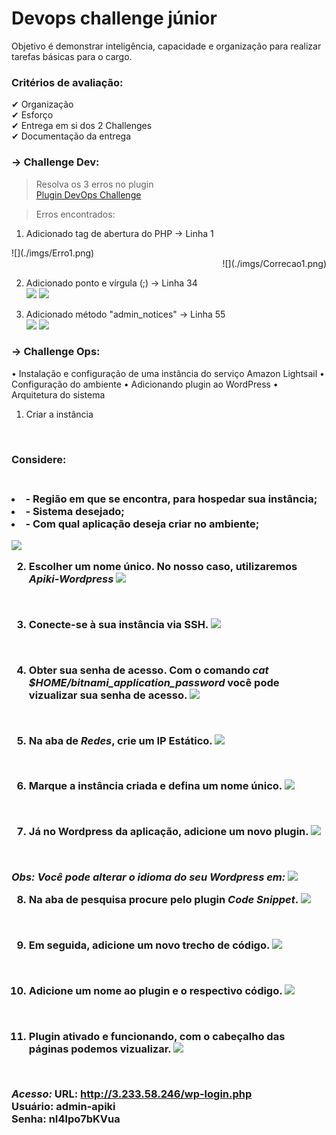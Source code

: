 # Devops challenge júnior

Objetivo é demonstrar inteligência, capacidade e organização para realizar tarefas básicas para o cargo.

### Critérios de avaliação:

✔ Organização <br>
✔ Esforço <br>
✔ Entrega em si dos 2 Challenges <br>
✔ Documentação da entrega <br>

### → Challenge Dev:
> Resolva os 3 erros no plugin<br>
[Plugin DevOps Challenge](devops_challenge.php)

> Erros encontrados:

1. Adicionado tag de abertura do PHP -> Linha 1<br>
<div align="left" width="350px">![](./imgs/Erro1.png)</div>
<div align="right" width="350px">![](./imgs/Correcao1.png)</div>

2. Adicionado ponto e vírgula (;) -> Linha 34<br>
![](./imgs/Erro2.png)
![](./imgs/Correcao2.png)

3. Adicionado método "admin_notices" -> Linha 55<br>
![](./imgs/Erro3.png)
![](./imgs/Correcao3.png)


### → Challenge Ops:

• Instalação e configuração de uma instância do serviço Amazon Lightsail
• Configuração do ambiente 
• Adicionando plugin ao WordPress
• Arquitetura do sistema 

1. Criar a instância
<br>
<h3>Considere:<h3>
<br>

<li> - Região em que se encontra, para hospedar sua instância;</li>
<li> - Sistema desejado;</li>
<li> - Com qual aplicação deseja criar no ambiente;</li>

![](./imgs/Passo1.png)
<br>

2. Escolher um nome único.
No nosso caso, utilizaremos *Apiki-Wordpress*
![](./imgs/Passo2.png)
<br>

3. Conecte-se à sua instância via SSH.
![](./imgs/Passo3.png)
<br>

4. Obter sua senha de acesso.
Com o comando *cat $HOME/bitnami_application_password* você pode vizualizar sua senha de acesso.
![](./imgs/Passo4.png)
<br>

5. Na aba de *Redes*, crie um IP Estático.
![](./imgs/Passo5.png)
<br>

6. Marque a instância criada e defina um nome único.
![](./imgs/Passo6.png)
<br>

7. Já no Wordpress da aplicação, adicione um novo plugin.
![](./imgs/Passo7.png)
<br>

*Obs: Você pode alterar o idioma do seu Wordpress em:*
![](./imgs/Passo7.1.png)
<br>

8. Na aba de pesquisa procure pelo plugin *Code Snippet*.
![](./imgs/Passo8.png)
<br>

9. Em seguida, adicione um novo trecho de código.
![](./imgs/Passo9.png)
<br>

10. Adicione um nome ao plugin e o respectivo código.
![](./imgs/Passo10.png)
<br>

11. Plugin ativado e funcionando, com o cabeçalho das páginas podemos vizualizar.
![](./imgs/Passo11.png)
<br>

*Acesso:*
URL: http://3.233.58.246/wp-login.php<br>
Usuário: admin-apiki<br>
Senha: nI4lpo7bKVua<br>
